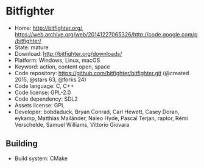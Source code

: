 # Bitfighter

- Home: http://bitfighter.org/, https://web.archive.org/web/20141227065326/http://code.google.com/p/bitfighter/
- State: mature
- Download: http://bitfighter.org/downloads/
- Platform: Windows, Linux, macOS
- Keyword: action, content open, space
- Code repository: https://github.com/bitfighter/bitfighter.git (@created 2015, @stars 63, @forks 24)
- Code language: C, C++
- Code license: GPL-2.0
- Code dependency: SDL2
- Assets license: GPL
- Developer: bobdaduck, Bryan Conrad, Carl Hewett, Casey Doran, eykamp, Matthias Mailänder, Naleo Hyde, Pascal Terjan, raptor, Rémi Verschelde, Samuel Williams, Vittorio Giovara

## Building

- Build system: CMake
